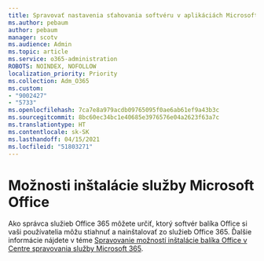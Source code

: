 ```yaml
---
title: Spravovať nastavenia sťahovania softvéru v aplikáciách Microsoft 365
ms.author: pebaum
author: pebaum
manager: scotv
ms.audience: Admin
ms.topic: article
ms.service: o365-administration
ROBOTS: NOINDEX, NOFOLLOW
localization_priority: Priority
ms.collection: Adm_O365
ms.custom:
- "9002427"
- "5733"
ms.openlocfilehash: 7ca7e8a979acdb09765095f0ae6ab61ef9a43b3c
ms.sourcegitcommit: 8bc60ec34bc1e40685e3976576e04a2623f63a7c
ms.translationtype: HT
ms.contentlocale: sk-SK
ms.lasthandoff: 04/15/2021
ms.locfileid: "51803271"
---
```

# <a name="manage-office-installation-options"></a>Možnosti inštalácie služby Microsoft Office

Ako správca služieb Office 365 môžete určiť, ktorý softvér balíka Office si vaši používatelia môžu stiahnuť a nainštalovať zo služieb Office 365. Ďalšie informácie nájdete v téme [Spravovanie možností inštalácie balíka Office v Centre spravovania služby Microsoft 365](https://docs.microsoft.com/deployoffice/manage-software-download-settings-office-365).
